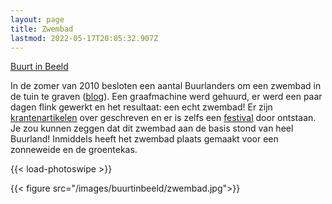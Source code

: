 ```yaml
---
layout: page
title: Zwembad
lastmod: 2022-05-17T20:05:32.907Z
---
```

[Buurt in Beeld](/buurtinbeeld/)  

In de zomer van 2010 besloten een aantal Buurlanders om een zwembad in de tuin te graven ([blog](/berichten/een-zwembad-in-de-tuin/)). Een graafmachine werd gehuurd, er werd een paar dagen flink gewerkt en het resultaat: een echt zwembad! Er zijn [krantenartikelen](/media/20100614-krantenstuk-zwembad/) over geschreven en er is zelfs een [festival](/zwemfest/) door ontstaan. Je zou kunnen zeggen dat dit zwembad aan de basis stond van heel Buurland! Inmiddels heeft het zwembad plaats gemaakt voor een zonneweide en de groentekas.


{{< load-photoswipe >}}

{{< figure src="/images/buurtinbeeld/zwembad.jpg">}}